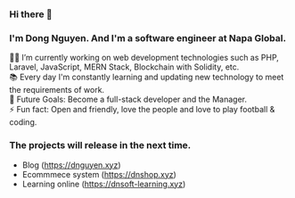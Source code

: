 ### Hi there 👋

### I'm Dong Nguyen. And I'm a software engineer at Napa Global.

👨‍💻 I’m currently working on web development technologies such as PHP, Laravel, JavaScript, MERN Stack, Blockchain with Solidity, etc.<br />
📚 Every day I'm constantly learning and updating new technology to meet the requirements of work.<br />
🎯 Future Goals: Become a full-stack developer and the Manager.<br />
⚡ Fun fact: Open and friendly, love the people and love to play football & coding.<br />

### The projects will release in the next time.
+ Blog (https://dnguyen.xyz)
+ Ecommmece system (https://dnshop.xyz)
+ Learning online (https://dnsoft-learning.xyz)
